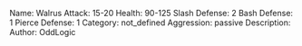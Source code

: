 Name: Walrus
Attack: 15-20
Health: 90-125
Slash Defense: 2
Bash Defense: 1
Pierce Defense: 1
Category: not_defined
Aggression: passive
Description:
Author: OddLogic